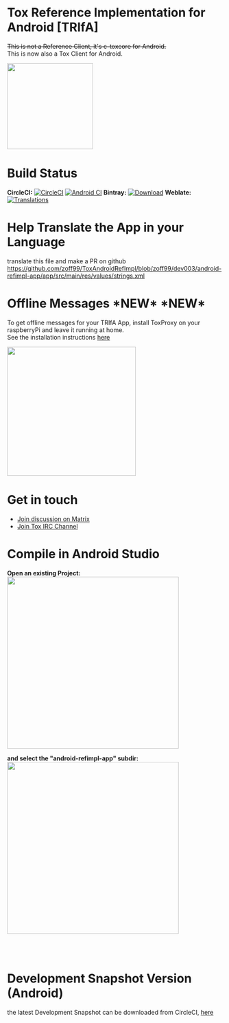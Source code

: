 # Tox Reference Implementation for Android [TRIfA]

~~This is not a Reference Client, it's c-toxcore for Android.~~<br>
This is now also a Tox Client for Android.

<a href="https://f-droid.org/app/com.zoffcc.applications.trifa"><img src="https://gitlab.com/fdroid/artwork/raw/master/badge/get-it-on.png" width="200"></a>

Build Status
=
**CircleCI:** [![CircleCI](https://circleci.com/gh/zoff99/ToxAndroidRefImpl/tree/zoff99%2Fdev003.png?style=badge)](https://circleci.com/gh/zoff99/ToxAndroidRefImpl/tree/zoff99%2Fdev003)
[![Android CI](https://github.com/zoff99/ToxAndroidRefImpl/workflows/Android%20CI/badge.svg)](https://github.com/zoff99/ToxAndroidRefImpl/actions?query=workflow%3A%22Android+CI%22)
**Bintray:** [![Download](https://api.bintray.com/packages/zoff99/maven/trifajni/images/download.svg)](https://bintray.com/zoff99/maven/trifajni/_latestVersion)
**Weblate:** [![Translations](https://weblate.tox.zoff.cc/widgets/trifa-a-tox-client-for-android/-/svg-badge.svg)](https://weblate.tox.zoff.cc/engage/trifa-a-tox-client-for-android/?utm_source=widget)


Help Translate the App in your Language
=
translate this file and make a PR on github<br>
https://github.com/zoff99/ToxAndroidRefImpl/blob/zoff99/dev003/android-refimpl-app/app/src/main/res/values/strings.xml

Offline Messages \*NEW\* \*NEW\*
=
To get offline messages for your TRIfA App, install ToxProxy on your raspberryPi and leave it running at home.<br>
See the installation instructions [here](https://github.com/zoff99/ToxBlinkenwall_raspi_lite_image/blob/toxproxy_01/README.md)

<img height="300" src="https://raw.githubusercontent.com/zoff99/ToxProxy/zoff99/tweaks_001/pix/toxproxy_001_medium.jpg"></img><br>

Get in touch
=
* <a href="https://matrix.to/#/#trifa:matrix.org">Join discussion on Matrix</a><br>
* <a href="https://matrix.to/#/#freenode_#toktok:matrix.org">Join Tox IRC Channel</a><br>

Compile in Android Studio
=
**Open an existing Project:**<br>
<img src="https://github.com/zoff99/ToxAndroidRefImpl/blob/zoff99/dev003/image.png" width="400">

**and select the "android-refimpl-app" subdir:**<br>
<img src="https://github.com/zoff99/ToxAndroidRefImpl/blob/zoff99/dev003/image1.png" width="400">

<br><br>

Development Snapshot Version (Android)
=
the latest Development Snapshot can be downloaded from CircleCI, [here](https://circleci.com/api/v1.1/project/github/zoff99/ToxAndroidRefImpl/latest/artifacts/0/artefacts/ToxAndroidRefImpl.apk?filter=successful&branch=zoff99%2Fdev003)

<!--
<img src="https://circleci.com/api/v1/project/zoff99/ToxAndroidRefImpl/latest/artifacts/0/$CIRCLE_ARTIFACTS/capture_app_running_2.png?filter=successful&branch=zoff99%2Fdev003" width="148">
-->

